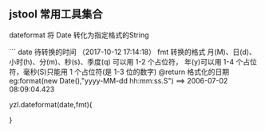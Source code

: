 ## jstool  常用工具集合

<p>dateformat  将 Date 转化为指定格式的String</p>
```
date 待转换的时间 （2017-10-12 17:14:18）
fmt 转换的格式
    月(M)、日(d)、小时(h)、分(m)、秒(s)、季度(q) 可以用 1-2 个占位符，
    年(y)可以用 1-4 个占位符，毫秒(S)只能用 1 个占位符(是 1-3 位的数字)
@return 格式化的日期
eg:format(new Date(),"yyyy-MM-dd hh:mm:ss.S") ==> 2006-07-02 08:09:04.423

yzl.dateformat(date,fmt){

}
```
